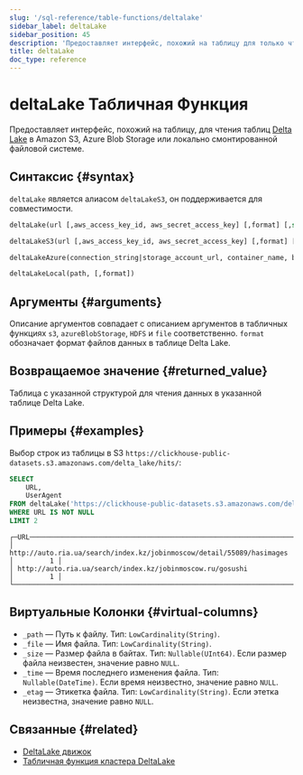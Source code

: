```yaml
---
slug: '/sql-reference/table-functions/deltalake'
sidebar_label: deltaLake
sidebar_position: 45
description: 'Предоставляет интерфейс, похожий на таблицу для только чтения, к таблицам'
title: deltaLake
doc_type: reference
---
```

# deltaLake Табличная Функция

Предоставляет интерфейс, похожий на таблицу, для чтения таблиц [Delta Lake](https://github.com/delta-io/delta) в Amazon S3, Azure Blob Storage или локально смонтированной файловой системе.

## Синтаксис {#syntax}

`deltaLake` является алиасом `deltaLakeS3`, он поддерживается для совместимости.

```sql
deltaLake(url [,aws_access_key_id, aws_secret_access_key] [,format] [,structure] [,compression])

deltaLakeS3(url [,aws_access_key_id, aws_secret_access_key] [,format] [,structure] [,compression])

deltaLakeAzure(connection_string|storage_account_url, container_name, blobpath, [,account_name], [,account_key] [,format] [,compression_method])

deltaLakeLocal(path, [,format])
```

## Аргументы {#arguments}

Описание аргументов совпадает с описанием аргументов в табличных функциях `s3`, `azureBlobStorage`, `HDFS` и `file` соответственно.
`format` обозначает формат файлов данных в таблице Delta Lake.

## Возвращаемое значение {#returned_value}

Таблица с указанной структурой для чтения данных в указанной таблице Delta Lake.

## Примеры {#examples}

Выбор строк из таблицы в S3 `https://clickhouse-public-datasets.s3.amazonaws.com/delta_lake/hits/`:

```sql
SELECT
    URL,
    UserAgent
FROM deltaLake('https://clickhouse-public-datasets.s3.amazonaws.com/delta_lake/hits/')
WHERE URL IS NOT NULL
LIMIT 2
```

```response
┌─URL───────────────────────────────────────────────────────────────────┬─UserAgent─┐
│ http://auto.ria.ua/search/index.kz/jobinmoscow/detail/55089/hasimages │         1 │
│ http://auto.ria.ua/search/index.kz/jobinmoscow.ru/gosushi             │         1 │
└───────────────────────────────────────────────────────────────────────┴───────────┘
```

## Виртуальные Колонки {#virtual-columns}

- `_path` — Путь к файлу. Тип: `LowCardinality(String)`.
- `_file` — Имя файла. Тип: `LowCardinality(String)`.
- `_size` — Размер файла в байтах. Тип: `Nullable(UInt64)`. Если размер файла неизвестен, значение равно `NULL`.
- `_time` — Время последнего изменения файла. Тип: `Nullable(DateTime)`. Если время неизвестно, значение равно `NULL`.
- `_etag` — Этикетка файла. Тип: `LowCardinality(String)`. Если этетка неизвестна, значение равно `NULL`.

## Связанные {#related}

- [DeltaLake движок](engines/table-engines/integrations/deltalake.md)
- [Табличная функция кластера DeltaLake](sql-reference/table-functions/deltalakeCluster.md)